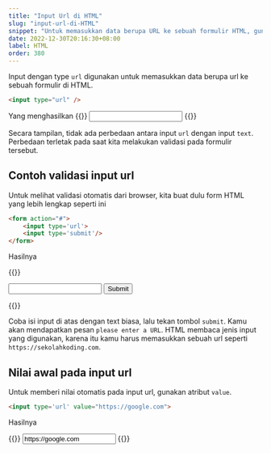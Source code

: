 ```yaml
---
title: "Input Url di HTML"
slug: "input-url-di-HTML"
snippet: "Untuk memasukkan data berupa URL ke sebuah formulir HTML, gunakan input dengan type URL"
date: 2022-12-30T20:16:30+08:00
label: HTML
order: 380
---
```


Input dengan type `url` digunakan untuk memasukkan data berupa url ke sebuah formulir di HTML.

```html
<input type="url" />
```

Yang menghasilkan
{{<rawhtml>}}
<input type="url" />
{{</rawhtml>}}

Secara tampilan, tidak ada perbedaan antara input `url` dengan input `text`. Perbedaan terletak pada saat kita melakukan validasi pada formulir tersebut.

## Contoh validasi input url

Untuk melihat validasi otomatis dari browser, kita buat dulu form HTML yang lebih lengkap seperti ini

```html
<form action="#">
    <input type='url'>
    <input type='submit'/>
</form>
```
Hasilnya

{{<rawhtml>}}
<form action="#">
    <input type='url'>
    <input type='submit'/>
</form>
{{</rawhtml>}}

Coba isi input di atas dengan text biasa, lalu tekan tombol `submit`. Kamu akan mendapatkan pesan `please enter a URL`. HTML membaca jenis input yang digunakan, karena itu kamu harus memasukkan sebuah url seperti `https://sekolahkoding.com`.

## Nilai awal pada input url

Untuk memberi nilai otomatis pada input url, gunakan atribut `value`.

```html
<input type='url' value="https://google.com">
```
Hasilnya

{{<rawhtml>}}
<input type='url' value="https://google.com">
{{</rawhtml>}}